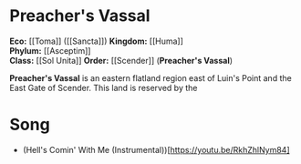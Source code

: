 # Preacher's Vassal

**Eco:** [[Toma]] ([[Sancta]]) 
**Kingdom:** [[Huma]]  
**Phylum:** [[Asceptim]]  
**Class:** [[Sol Unita]]
**Order:** [[Scender]] (**Preacher's Vassal**)

**Preacher's Vassal** is an eastern flatland region east of Luin's Point and the East Gate of Scender. This land is reserved by the 


# Song

- (Hell's Comin' With Me (Instrumental))[https://youtu.be/RkhZhlNym84]
